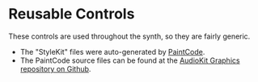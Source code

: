 #  Reusable Controls

These controls are used throughout the synth, so they are fairly generic. 

* The "StyleKit" files were auto-generated by [PaintCode](http://paintcodeapp.com/).  
* The PaintCode source files can be found at the [AudioKit Graphics repository on Github](https://github.com/audiokit/AudioKitGraphics).

